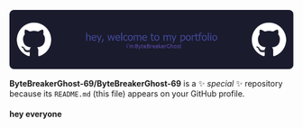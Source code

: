 
![ByteBreakerGhost](img/github-header-image.png)

**ByteBreakerGhost-69/ByteBreakerGhost-69** is a ✨ _special_ ✨ repository because its `README.md` (this file) appears on your GitHub profile.

#### hey everyone 
